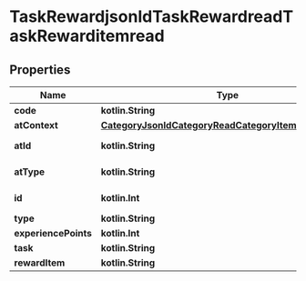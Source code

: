
# TaskRewardjsonldTaskRewardreadTaskRewarditemread

## Properties
| Name | Type | Description | Notes |
| ------------ | ------------- | ------------- | ------------- |
| **code** | **kotlin.String** |  |  |
| **atContext** | [**CategoryJsonldCategoryReadCategoryItemReadContext**](CategoryJsonldCategoryReadCategoryItemReadContext.md) |  |  [optional] |
| **atId** | **kotlin.String** |  |  [optional] [readonly] |
| **atType** | **kotlin.String** |  |  [optional] [readonly] |
| **id** | **kotlin.Int** |  |  [optional] [readonly] |
| **type** | **kotlin.String** |  |  [optional] |
| **experiencePoints** | **kotlin.Int** |  |  [optional] |
| **task** | **kotlin.String** |  |  [optional] |
| **rewardItem** | **kotlin.String** |  |  [optional] |



